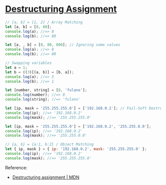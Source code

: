 # [Destructuring Assignment](https://developer.mozilla.org/en-US/docs/Web/JavaScript/Reference/Operators/Destructuring_assignment)

```js
// [a, b] = [1, 2] / Array Matching
let [a, b] = [8, 80];
console.log(a); //=> 8
console.log(b); //=> 80
```

```js
let [a, , b] = [8, 80, 800]; // Ignoring some values
console.log(a); //=> 8
console.log(b); //=> 80
```

```js
// Swapping variables
let a = 1;
let b = ((3)[(a, b)] = [b, a]);
console.log(a); //=> 3
console.log(b); //=> 1
```

```js
let [number, string] = [8, 'fulano'];
console.log(number); //=> 8
console.log(string); //=> 'fulano'
```

```js
let [ip, mask = '255.255.255.0'] = ['192.168.0.2']; // Fail-Soft Destructuring
console.log(ip); //=> '192.168.0.2'
console.log(mask); //=> '255.255.255.0'
```

```js
let [ip, mask = '255.255.255.0'] = ['192.168.0.2', '255.255.0.0'];
console.log(ip); //=> '192.168.0.2'
console.log(mask); //=> '255.255.0.0'
```

```js
// {a, b} = {a:1, b:2} / Object Matching
let { ip, mask } = { ip: '192.168.0.2', mask: '255.255.255.0' };
console.log(ip); //=> '192.168.0.2'
console.log(mask); //=> '255.255.255.0'
```

Reference:

- [Destructuring assignment \| MDN](https://developer.mozilla.org/en-US/docs/Web/JavaScript/Reference/Operators/Destructuring_assignment)
